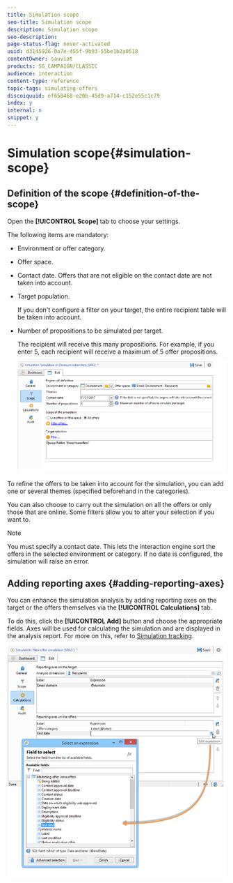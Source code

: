 ```yaml
---
title: Simulation scope
seo-title: Simulation scope
description: Simulation scope
seo-description: 
page-status-flag: never-activated
uuid: d3145926-0a7e-455f-9b93-55be1b2a0518
contentOwner: sauviat
products: SG_CAMPAIGN/CLASSIC
audience: interaction
content-type: reference
topic-tags: simulating-offers
discoiquuid: ef658468-e20b-45d9-a714-c152e55c1c79
index: y
internal: n
snippet: y
---
```


# Simulation scope{#simulation-scope}

## Definition of the scope {#definition-of-the-scope}

Open the **[!UICONTROL Scope]** tab to choose your settings.

The following items are mandatory:

* Environment or offer category.
* Offer space.
* Contact date. Offers that are not eligible on the contact date are not taken into account.
* Target population.

  If you don't configure a filter on your target, the entire recipient table will be taken into account.

* Number of propositions to be simulated per target.

  The recipient will receive this many propositions. For example, if you enter 5, each recipient will receive a maximum of 5 offer propositions. 

  ![](assets/offer_simulation_009.png)

To refine the offers to be taken into account for the simulation, you can add one or several themes (specified beforehand in the categories).

You can also choose to carry out the simulation on all the offers or only those that are online. Some filters allow you to alter your selection if you want to.

>[!NOTE]
>
>You must specify a contact date. This lets the interaction engine sort the offers in the selected environment or category. If no date is configured, the simulation will raise an error.

## Adding reporting axes {#adding-reporting-axes}

You can enhance the simulation analysis by adding reporting axes on the target or the offers themselves via the **[!UICONTROL Calculations]** tab.

To do this, click the **[!UICONTROL Add]** button and choose the appropriate fields. Axes will be used for calculating the simulation and are displayed in the analysis report. For more on this, refer to [Simulation tracking](../../interaction/using/simulation-tracking.md).

![](assets/offer_simulation_011.png)

